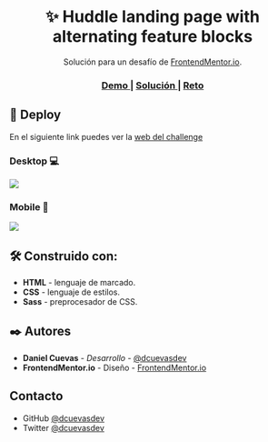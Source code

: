 <h1 align="center">✨ Huddle landing page with alternating feature blocks
</h1>

<div align="center">
    Solución para un desafío de  <a href="https://www.frontendmentor.io/" target="_blank">FrontendMentor.io</a>.
</div>

<div align="center">
  <h3>
    <a href="https://dcuevasdev.github.io/huddle-landing-page-with-alternating-feature-blocks-master/">
      Demo
    </a>
    <span> | </span>
    <a href="https://github.com/dcuevas24/huddle-landing-page-with-alternating-feature-blocks-master">
      Solución
    </a>
    <span> | </span>
    <a href="https://www.frontendmentor.io/challenges/huddle-landing-page-with-alternating-feature-blocks-5ca5f5981e82137ec91a5100">
      Reto
    </a>
  </h3>
</div>

## 🚀 Deploy

En el siguiente link puedes ver la [web del challenge](https://dcuevasdev.github.io/huddle-landing-page-with-alternating-feature-blocks-master/ "web del challenge")

### Desktop 💻

![](https://i.imgur.com/FIQ8KZK.png)

### Mobile 📱

![](https://i.imgur.com/3KzQl5z.png)

## 🛠️ Construido con:

- **HTML** - lenguaje de marcado.
- **CSS** - lenguaje de estilos.
- **Sass** - preprocesador de CSS.

## ✒️ Autores

- **Daniel Cuevas** - _Desarrollo_ - [@dcuevasdev](https://twitter.com/dcuevasdev "@dcuevasdev")
- **FrontendMentor.io** - Diseño - [FrontendMentor.io](https://www.frontendmentor.io/ "FrontendMentor.io")

## Contacto

- GitHub [@dcuevasdev](https://github.com/dcuevasdev)
- Twitter [@dcuevasdev](https://twitter.com/dcuevasdev)
